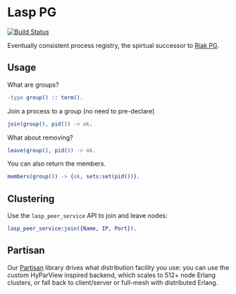Lasp PG
=======================================================

[![Build Status](https://travis-ci.org/lasp-lang/lasp_pg.svg?branch=master)](https://travis-ci.org/lasp-lang/lasp_pg)

Eventually consistent process registry, the spirtual successor to [Riak PG](https://github.com/cmeiklejohn/riak_pg).

## Usage

What are groups?

```erlang
-type group() :: term().
```

Join a process to a group (no need to pre-declare)

```erlang
join(group(), pid()) -> ok.
```

What about removing?

```erlang
leave(group(), pid()) -> ok.
```

You can also return the members.

```erlang
members(group()) -> {ok, sets:set(pid())}.
```

## Clustering

Use the ```lasp_peer_service``` API to join and leave nodes:

```erlang
lasp_peer_service:join({Name, IP, Port}).
```

## Partisan

Our [Partisan](http://github.com/lasp-lang/partisan) library drives what
distribution facility you use: you can use the custom HyParView inspired
backend, which scales to 512+ node Erlang clusters, or fall back to
client/server or full-mesh with distributed Erlang.
